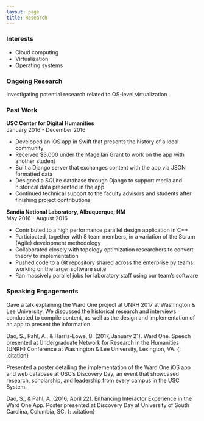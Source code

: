 ```yaml
---
layout: page
title: Research
---
```


### Interests  
* Cloud computing  
* Virtualization 
* Operating systems  

### Ongoing Research  
Investigating potential research related to OS-level virtualization

### Past Work  
**USC Center for Digital Humanities**  
January 2016 - December 2016  
* Developed an iOS app in Swift that presents the history of a local community  
* Received $3,000 under the Magellan Grant to work on the app with another student  
* Built a Django server that exchanges content with the app via JSON formatted data  
* Designed a SQLite database through Django to support media and historical data presented in the app  
* Continued technical support to the faculty advisors and students after finishing project contributions  

**Sandia National Laboratory, Albuquerque, NM**  
May 2016 - August 2016
* Contributed to a high performance parallel design application in C++  
* Participated, together with 8 team members, in a variation of the Scrum (Agile) development methodology  
* Collaborated closely with topology optimization researchers to convert theory to implementation  
* Pushed code to a Git repository shared across the enterprise by teams working on the larger software suite  
* Ran massively parallel jobs for laboratory staff using our team’s software  

### Speaking Engagements  
Gave a talk explaining the Ward One project at UNRH 2017 at Washington & Lee University. We discussed the historical research and interviews conducted to compile content, as well as the design and implementation of an app to present the information.

Dao, S., Pahl, A., & Harris-Lowe, B. (2017, January 21). Ward One. Speech presented at Undergraduate Network for Research in the Humanities (UNRH) Conference at Washington & Lee University, Lexington, VA. 
{: .citation}

Presented a poster detailing the implementation of the Ward One iOS app and web database at USC’s Discovery Day, an event that showcased research, scholarship, and leadership from every campus in the USC System. 

Dao, S., & Pahl, A. (2016, April 22). Enhancing Interactor Experience in the Ward One App. Poster presented at Discovery Day at University of South Carolina, Columbia, SC. 
{: .citation}
